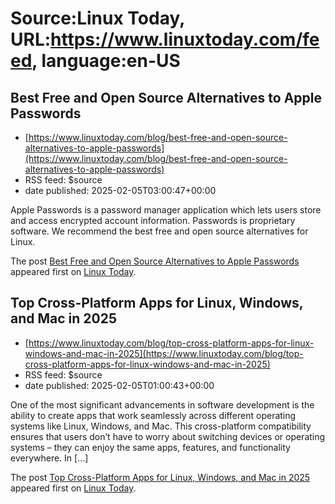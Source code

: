 # Source:Linux Today, URL:https://www.linuxtoday.com/feed, language:en-US

## Best Free and Open Source Alternatives to Apple Passwords
 - [https://www.linuxtoday.com/blog/best-free-and-open-source-alternatives-to-apple-passwords](https://www.linuxtoday.com/blog/best-free-and-open-source-alternatives-to-apple-passwords)
 - RSS feed: $source
 - date published: 2025-02-05T03:00:47+00:00

<p>Apple Passwords is a password manager application which lets users store and access encrypted account information. Passwords is proprietary software. We recommend the best free and open source alternatives for Linux.</p>
<p>The post <a href="https://www.linuxtoday.com/blog/best-free-and-open-source-alternatives-to-apple-passwords/">Best Free and Open Source Alternatives to Apple Passwords</a> appeared first on <a href="https://www.linuxtoday.com">Linux Today</a>.</p>

## Top Cross-Platform Apps for Linux, Windows, and Mac in 2025
 - [https://www.linuxtoday.com/blog/top-cross-platform-apps-for-linux-windows-and-mac-in-2025](https://www.linuxtoday.com/blog/top-cross-platform-apps-for-linux-windows-and-mac-in-2025)
 - RSS feed: $source
 - date published: 2025-02-05T01:00:43+00:00

<p>One of the most significant advancements in software development is the ability to create apps that work seamlessly across different operating systems like Linux, Windows, and Mac. This cross-platform compatibility ensures that users don’t have to worry about switching devices or operating systems – they can enjoy the same apps, features, and functionality everywhere. In [&#8230;]</p>
<p>The post <a href="https://www.linuxtoday.com/blog/top-cross-platform-apps-for-linux-windows-and-mac-in-2025/">Top Cross-Platform Apps for Linux, Windows, and Mac in 2025</a> appeared first on <a href="https://www.linuxtoday.com">Linux Today</a>.</p>

